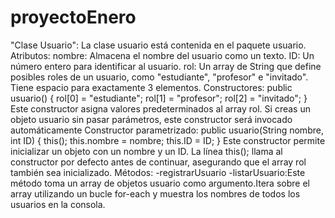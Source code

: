# proyectoEnero
"Clase Usuario":
La clase usuario está contenida en el paquete usuario. 
Atributos:
nombre: Almacena el nombre del usuario como un texto.
ID: Un número entero para identificar al usuario.
rol: Un array de String que define posibles roles de un usuario, como "estudiante", "profesor" e "invitado". Tiene espacio para exactamente 3 elementos.
Constructores:
public usuario() {
    rol[0] = "estudiante";
    rol[1] = "profesor";
    rol[2] = "invitado";
}
Este constructor asigna valores predeterminados al array rol. Si creas un objeto usuario sin pasar parámetros, este constructor será invocado automáticamente
Constructor parametrizado:
public usuario(String nombre, int ID) {
    this();
    this.nombre = nombre;
    this.ID = ID;
}
Este constructor permite inicializar un objeto con un nombre y un ID.
La línea this(); llama al constructor por defecto antes de continuar, asegurando que el array rol también sea inicializado.
Métodos:
-registrarUsuario
-listarUsuario:Este método toma un array de objetos usuario como argumento.Itera sobre el array utilizando un bucle for-each y muestra los nombres de todos los usuarios en la consola.

